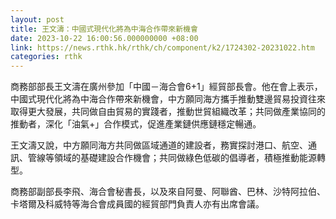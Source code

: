 ```yaml
---
layout: post
title: 王文濤：中國式現代化將為中海合作帶來新機會
date: 2023-10-22 16:00:56.000000000 +08:00
link: https://news.rthk.hk/rthk/ch/component/k2/1724302-20231022.htm
categories: rthk
---
```


商務部部長王文濤在廣州參加「中國－海合會6+1」經貿部長會。他在會上表示，中國式現代化將為中海合作帶來新機會，中方願同海方攜手推動雙邊貿易投資往來取得更大發展，共同做自由貿易的實踐者，推動世貿組織改革；共同做產業協同的推動者，深化「油氣+」合作模式，促進產業鏈供應鏈穩定暢通。

王文濤又說，中方願同海方共同做區域通道的建設者，務實探討港口、航空、通訊、管線等領域的基礎建設合作機會；共同做綠色低碳的倡導者，積極推動能源轉型。

商務部副部長李飛、海合會秘書長，以及來自阿曼、阿聯酋、巴林、沙特阿拉伯、卡塔爾及科威特等海合會成員國的經貿部門負責人亦有出席會議。
